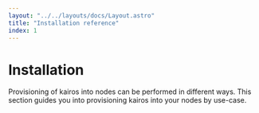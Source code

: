 ```yaml
---
layout: "../../layouts/docs/Layout.astro"
title: "Installation reference"
index: 1
---
```


# Installation

Provisioning of kairos into nodes can be performed in different ways.
This section guides you into provisioning kairos into your nodes by use-case.

